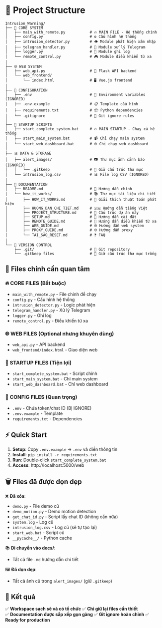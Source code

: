 # 📁 Project Structure

```
Intrusion_Warning/
├── 🚀 CORE SYSTEM
│   ├── main_with_remote.py           # 🔥 MAIN FILE - Hệ thống chính
│   ├── config.py                     # ⚙️ Cấu hình hệ thống
│   ├── intrusion_detector.py         # 👁️ Module phát hiện xâm nhập
│   ├── telegram_handler.py           # 📱 Module xử lý Telegram
│   ├── logger.py                     # 📝 Module ghi log
│   └── remote_control.py             # 🎮 Module điều khiển từ xa
│
├── 🌐 WEB SYSTEM
│   ├── web_api.py                    # 🔗 Flask API backend
│   └── web_frontend/
│       └── index.html                # 🖥️ Vue.js frontend
│
├── 🔐 CONFIGURATION
│   ├── .env                          # 🔑 Environment variables (IGNORED)
│   ├── .env.example                  # 📋 Template cấu hình
│   ├── requirements.txt              # 📦 Python dependencies
│   └── .gitignore                    # 🚫 Git ignore rules
│
├── 🚀 STARTUP SCRIPTS
│   ├── start_complete_system.bat     # 🔥 MAIN STARTUP - Chạy cả hệ thống
│   ├── start_main_system.bat         # 📹 Chỉ chạy main system
│   └── start_web_dashboard.bat       # 🌐 Chỉ chạy web dashboard
│
├── 📊 DATA & STORAGE
│   ├── alert_images/                 # 📷 Thư mục ảnh cảnh báo (IGNORED)
│   │   └── .gitkeep                  # 📁 Giữ cấu trúc thư mục
│   └── intrusion_log.csv             # 📊 File log CSV (IGNORED)
│
├── 📖 DOCUMENTATION
│   ├── README.md                     # 📖 Hướng dẫn chính
│   └── how_it_works/                 # 📚 Thư mục tài liệu chi tiết
│       ├── HOW_IT_WORKS.md           # 🔬 Giải thích thuật toán phát hiện
│       ├── HUONG_DAN_CHI_TIET.md     # 🇻🇳 Hướng dẫn tiếng Việt
│       ├── PROJECT_STRUCTURE.md      # 📁 Cấu trúc dự án này
│       ├── SETUP.md                  # 🔧 Hướng dẫn cài đặt
│       ├── REMOTE_GUIDE.md           # 📱 Hướng dẫn điều khiển từ xa
│       ├── WEB_GUIDE.md              # 🌐 Hướng dẫn web system
│       ├── PROXY_GUIDE.md            # 🌐 Hướng dẫn proxy
│       └── TAI_SAO_RESET.md          # ❓ FAQ
│
└── 🔄 VERSION CONTROL
    ├── .git/                         # 📂 Git repository
    └── .gitkeep files                # 📁 Giữ cấu trúc thư mục trống
```

## 🎯 Files chính cần quan tâm

### 🔥 **CORE FILES** (Bắt buộc)
- `main_with_remote.py` - File chính để chạy
- `config.py` - Cấu hình hệ thống
- `intrusion_detector.py` - Logic phát hiện
- `telegram_handler.py` - Xử lý Telegram
- `logger.py` - Ghi log
- `remote_control.py` - Điều khiển từ xa

### 🌐 **WEB FILES** (Optional nhưng khuyên dùng)
- `web_api.py` - API backend
- `web_frontend/index.html` - Giao diện web

### 🚀 **STARTUP FILES** (Tiện lợi)
- `start_complete_system.bat` - Script chính
- `start_main_system.bat` - Chỉ main system
- `start_web_dashboard.bat` - Chỉ web dashboard

### 🔐 **CONFIG FILES** (Quan trọng)
- `.env` - Chứa token/chat ID (BỊ IGNORE)
- `.env.example` - Template
- `requirements.txt` - Dependencies

## ⚡ Quick Start

1. **Setup**: Copy `.env.example` → `.env` và điền thông tin
2. **Install**: `pip install -r requirements.txt`
3. **Run**: Double-click `start_complete_system.bat`
4. **Access**: http://localhost:5000/web

## 🗑️ Files đã được dọn dẹp

❌ **Đã xóa**:
- `demo.py` - File demo cũ
- `demo_motion.py` - Demo motion detection
- `get_chat_id.py` - Script lấy chat ID (không cần nữa)
- `system.log` - Log cũ
- `intrusion_log.csv` - Log cũ (sẽ tự tạo lại)
- `start_web.bat` - Script cũ
- `__pycache__/` - Python cache

📚 **Di chuyển vào docs/**:
- Tất cả file `.md` hướng dẫn chi tiết

🖼️ **Đã dọn dẹp**:
- Tất cả ảnh cũ trong `alert_images/` (giữ `.gitkeep`)

## 🎊 Kết quả

✅ **Workspace sạch sẽ và có tổ chức**
✅ **Chỉ giữ lại files cần thiết**  
✅ **Documentation được sắp xếp gọn gàng**
✅ **Git ignore hoàn chỉnh**
✅ **Ready for production**
